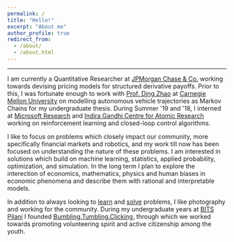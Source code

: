 ```yaml
---
permalink: /
title: "Hello!"
excerpt: "About me"
author_profile: true
redirect_from: 
  - /about/
  - /about.html
---
```




------

I am currently a Quantitative Researcher at [JPMorgan Chase & Co.](https://www.jpmorgan.com/solutions/cib/markets/global-equities) working towards devising pricing models for structured derivative payoffs. Prior to this, I was fortunate enough to work with [Prof. Ding Zhao](http://www.andrew.cmu.edu/user/dingzhao/) at [Carnegie Mellon University](http://www.andrew.cmu.edu/user/dingzhao/) on modelling autonomous vehicle trajectories as Markov Chains for my undergraduate thesis. During Summer '19 and '18, I interned at [Microsoft Research](https://www.microsoft.com/en-us/research/lab/microsoft-research-india/) and [Indira Gandhi Centre for Atomic Research](http://www.igcar.gov.in/) working on reinforcement learning and closed-loop control algorithms.

I like to focus on problems which closely impact our community, more specifically financial markets and robotics, and my work till now has been focused on understanding the nature of these problems. I am interested in solutions which build on machine learning, statistics, applied probability, optimization, and simulation. In the long term I plan to explore the interection of economics, mathematics, physics and human biases in economic phenomena and describe them with rational and interpretable models. 

In addition to always looking to [learn](https://www.feynmanlectures.caltech.edu/) and [solve](/projects) problems, I like photography and working for the community. During my undergraduate years at [BITS Pilani](https://www.bits-pilani.ac.in/) I founded [Bumbling.Tumbling.Clicking.](https://www.bumblingtumblingclicking.in/) through which we worked towards promoting volunteering spirit and active citizenship among the youth.

<!-- <div align="center"><img src="/images/about_gif.gif" alt="Select Portfolio" width="460"></div> -->
<!-- --- -->